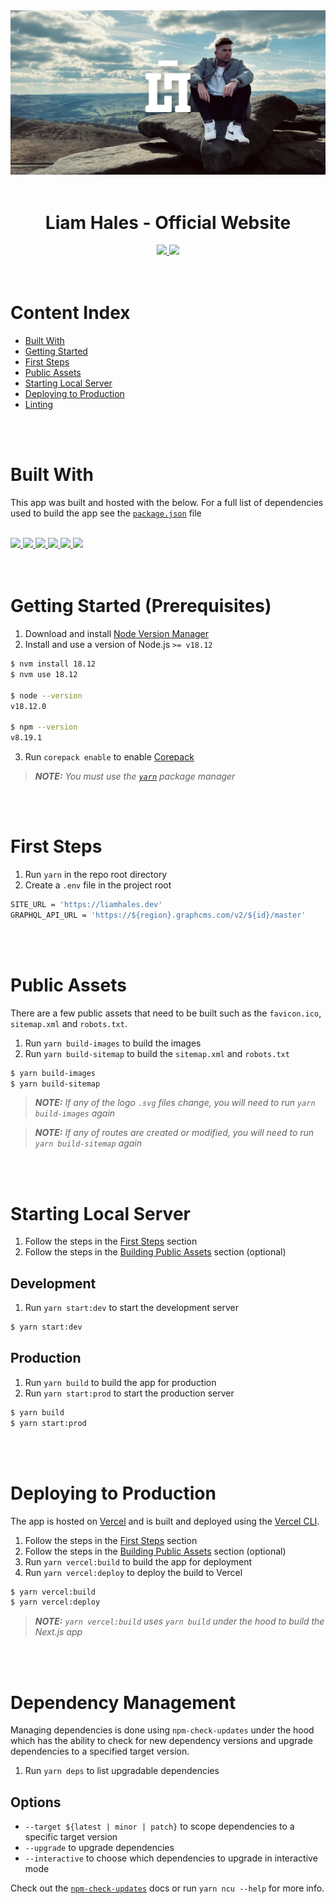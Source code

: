 <div align="center">
  <img src="public/cover.webp"/>
  <br/>
  <br/>
  <h1>
    Liam Hales - Official Website
  </h1>
  <a
    href="https://liamhales.notion.site/f57eb6bc10a0479995a5fef735a7f462?v=d20135f678b1417981a258147c7933d2"
    target="_blank"
  >
    <img src="https://img.shields.io/badge/Notion%20Board-181c24?style=for-the-badge&logo=notion&logoColor=66a2c6"/>
  </a>
  <a
    href="https://github.com/liam-hales/liam-hales-dot-dev"
    target="_blank"
  >
    <img src="https://img.shields.io/badge/Maintained-2bad4e?style=for-the-badge&label=Repo&labelColor=181c24&logo=github&logoColor=66a2c6"/>
  </a>
</div>

<br/>
<br/>

# Content Index

- [Built With](#built-with)
- [Getting Started](#getting-started-prerequisites)
- [First Steps](#first-steps)
- [Public Assets](#public-assets)
- [Starting Local Server](#starting-local-server)
- [Deploying to Production](#deploying-to-production)
- [Linting](#linting)

<br/>
<br/>

# Built With

This app was built and hosted with the below. For a full list of dependencies used to build the app see the [`package.json`](/package.json) file

<br/>

<div>
  <a
    href="https://typescriptlang.org"
    target="_blank"
  >
    <img src="https://img.shields.io/badge/TypeScript-181c24?style=for-the-badge&logo=typescript&logoColor=66a2c6"/>
  </a>
  <a
    href="https://reactjs.org"
    target="_blank"
  >
    <img src="https://img.shields.io/badge/React-181c24?style=for-the-badge&logo=react&logoColor=66a2c6"/>
  </a>
  <a
    href="https://nextjs.org"
    target="_blank"
  >
    <img src="https://img.shields.io/badge/Next.js-181c24?style=for-the-badge&logo=next.js&logoColor=66a2c6"/>
  </a>
  <a
    href="https://mui.com"
    target="_blank"
  >
    <img src="https://img.shields.io/badge/Material%20UI-181c24?style=for-the-badge&logo=mui&logoColor=66a2c6"/>
  </a>
  <a
    href="https://framer.com/motion/"
    target="_blank"
  >
    <img src="https://img.shields.io/badge/Framer%20Motion-181c24?style=for-the-badge&logo=framer&logoColor=66a2c6"/>
  </a>
  <a
    href="https://vercel.com"
    target="_blank"
  >
    <img src="https://img.shields.io/badge/Vercel-181c24?style=for-the-badge&logo=vercel&logoColor=66a2c6"/>
  </a>
<div>

<br/>
<br/>

# Getting Started (Prerequisites)

1. Download and install [Node Version Manager]
2. Install and use a version of Node.js `>= v18.12`

```sh
$ nvm install 18.12
$ nvm use 18.12

$ node --version
v18.12.0

$ npm --version
v8.19.1
```

3. Run `corepack enable` to enable [Corepack]

> _**NOTE:** You must use the [`yarn`] package manager_

<br/>
<br/>

# First Steps

1. Run `yarn` in the repo root directory
2. Create a `.env` file in the project root

```sh
SITE_URL = 'https://liamhales.dev'
GRAPHQL_API_URL = 'https://${region}.graphcms.com/v2/${id}/master'
```

<br/>
<br/>

# Public Assets

There are a few public assets that need to be built such as the `favicon.ico`, `sitemap.xml` and `robots.txt`.

1. Run `yarn build-images` to build the images
2. Run `yarn build-sitemap` to build the `sitemap.xml` and `robots.txt`

```sh
$ yarn build-images
$ yarn build-sitemap
```

> _**NOTE:** If any of the logo `.svg` files change, you will need to run `yarn build-images` again_

> _**NOTE:** If any of routes are created or modified, you will need to run `yarn build-sitemap` again_

<br/>
<br/>

# Starting Local Server

1. Follow the steps in the [First Steps](#first-steps) section
2. Follow the steps in the [Building Public Assets](#building-public-assets) section (optional)

## Development

1. Run `yarn start:dev` to start the development server

```sh
$ yarn start:dev
```

## Production

1. Run `yarn build` to build the app for production
2. Run `yarn start:prod` to start the production server

```sh
$ yarn build
$ yarn start:prod
```

<br/>
<br/>

# Deploying to Production

The app is hosted on [Vercel] and is built and deployed using the [Vercel CLI].

1. Follow the steps in the [First Steps](#first-steps) section
2. Follow the steps in the [Building Public Assets](#building-public-assets) section (optional)
3. Run `yarn vercel:build` to build the app for deployment
4. Run `yarn vercel:deploy` to deploy the build to Vercel

```sh
$ yarn vercel:build
$ yarn vercel:deploy
```

> _**NOTE:** `yarn vercel:build` uses `yarn build` under the hood to build the Next.js app_

<br/>
<br/>

# Dependency Management

Managing dependencies is done using `npm-check-updates` under the hood which has the ability to check for new dependency versions and upgrade dependencies to a specified target version.

1. Run `yarn deps` to list upgradable dependencies

## Options

- `--target ${latest | minor | patch}` to scope dependencies to a specific target version
- `--upgrade` to upgrade dependencies
- `--interactive` to choose which dependencies to upgrade in interactive mode

Check out the [`npm-check-updates`] docs or run `yarn ncu --help` for more info.

[Node Version Manager]: https://github.com/nvm-sh/nvm
[`yarn`]: https://yarnpkg.com
[Corepack]: https://nodejs.org/api/corepack.html
[Vercel]: https://vercel.com
[Vercel CLI]: https://vercel.com/docs/cli
[`npm-check-updates`]: https://npmjs.com/package/npm-check-updates
